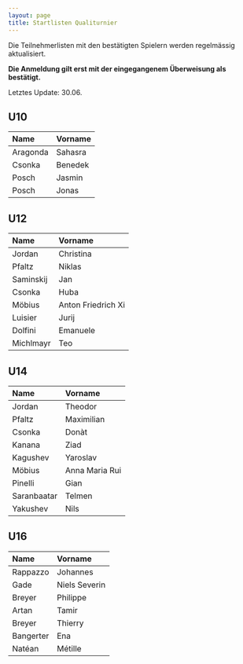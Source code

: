 ```yaml
---
layout: page
title: Startlisten Qualiturnier
---
```


Die Teilnehmerlisten mit den bestätigten Spielern werden regelmässig aktualisiert.

**Die Anmeldung gilt erst mit der eingegangenem Überweisung als bestätigt.**

Letztes Update: 30.06.

## U10

| Name | Vorname |
| :------ |:--- | 
| Aragonda | Sahasra | 
| Csonka | Benedek | 
| Posch | Jasmin | 
| Posch | Jonas | 


## U12

| Name | Vorname |
| :------ |:--- | 
| Jordan | Christina | 
| Pfaltz | Niklas | 
| Saminskij | Jan | 
| Csonka | Huba | 
| Möbius | Anton Friedrich Xi | 
| Luisier | Jurij | 
| Dolfini | Emanuele | 
| Michlmayr | Teo | 

## U14

| Name | Vorname |
| :------ |:--- | 
| Jordan | Theodor | 
| Pfaltz | Maximilian | 
| Csonka | Donàt | 
| Kanana | Ziad | 
| Kagushev  | Yaroslav  | 
| Möbius | Anna Maria Rui | 
| Pinelli | Gian | 
| Saranbaatar | Telmen | 
| Yakushev | Nils |

## U16

| Name | Vorname |
| :------ |:--- | 
| Rappazzo | Johannes | 
| Gade | Niels Severin | 
| Breyer | Philippe | 
| Artan | Tamir | 
| Breyer  | Thierry  | 
| Bangerter | Ena | 
| Natéan | Métille | 


